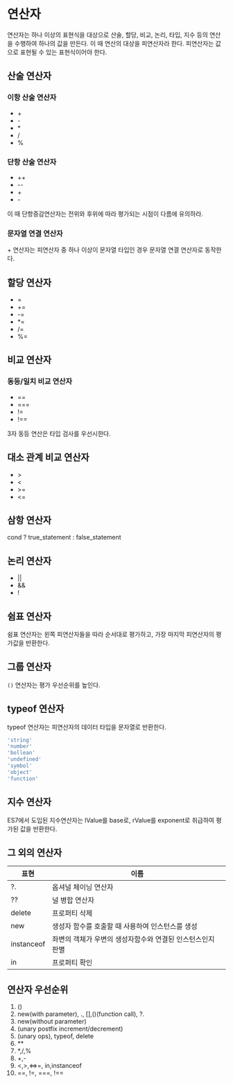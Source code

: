# 연산자

연산자는 하나 이상의 표현식을 대상으로 산술, 할당, 비교, 논리, 타입, 지수 등의 연산을 수행하여 하나의 값을 만든다. 이 때 연산의 대상을 피연산자라 한다. 피연산자는 값으로 표현될 수 있는 표현식이어야 한다.

## 산술 연산자

### 이항 산술 연산자

- \+
- \-
- \*
- /
- %

### 단항 산술 연산자

- ++
- \--
- \+
- \-

이 때 단항증감연산자는 전위와 후위에 따라 평가되는 시점이 다름에 유의하라.

### 문자열 연결 연산자

\+ 연산자는 피연산자 중 하나 이상이 문자열 타입인 경우 문자열 연결 연산자로 동작한다.

## 할당 연산자

- =
- +=
- -=
- \*=
- /=
- %=

## 비교 연산자

### 동등/일치 비교 연산자

- ==
- ===
- !=
- !==

3자 동등 연산은 타입 검사를 우선시한다.

## 대소 관계 비교 연산자

- \>
- \<
- \>=
- \<=

## 삼항 연산자

cond ? true_statement : false_statement

## 논리 연산자

- ||
- &&
- !

## 쉼표 연산자

쉼표 연산자는 왼쪽 피연산자들을 따라 순서대로 평가하고, 가장 마지막 피연산자의 평가값을 반환한다.

## 그룹 연산자

`()` 연산자는 평가 우선순위를 높인다.

## typeof 연산자

typeof 연산자는 피연산자의 데이터 타입을 문자열로 반환한다.

```javascript
'string'
'number'
'bollean'
'undefined'
'symbol'
'object'
'function'
```

## 지수 연산자

ES7에서 도입된 지수연산자는 lValue를 base로, rValue를 exponent로 취급하여 평가된 값을 반환한다.

## 그 외의 연산자

| 표현       | 이름                                                       |
| ---------- | ---------------------------------------------------------- |
| ?.         | 옵셔널 체이닝 연산자                                       |
| ??         | 널 병합 연산자                                             |
| delete     | 프로퍼티 삭제                                              |
| new        | 생성자 함수를 호출할 때 사용하여 인스턴스를 생성           |
| instanceof | 좌변의 객체가 우변의 생성자함수와 연결된 인스턴스인지 판별 |
| in         | 프로퍼티 확인                                              |

## 연산자 우선순위

1. ()
2. new(with parameter), ., [],()(function call), ?.
3. new(without parameter)
4. (unary postfix increment/decrement)
5. (unary ops), typeof, delete
6. \*\*
7. \*,/,%
8. +,-
9. \<,\>,\<=\>=, in,instanceof
10. ==, !=, ===, !==
